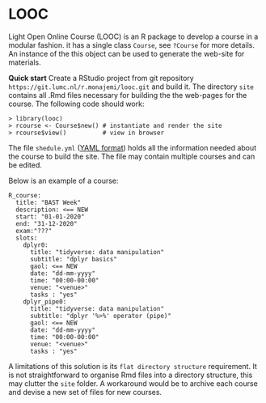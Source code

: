 # LOOC

Light Open Online Course (LOOC) is an R package to develop a course in a modular fashion. it has a single class `Course`, see  `?Course` for more details. An instance of the this object can be used to generate the web-site for materials. 


**Quick start** Create a RStudio project from git repository `https://git.lumc.nl/r.monajemi/looc.git` and build it. The directory `site` contains all .Rmd files necessary for building the the web-pages for the course. The following code should work: 

```{r}
> library(looc)
> rcourse <- Course$new() # instantiate and render the site
> rcourse$view()          # view in browser
```


The file `shedule.yml` ([YAML format](https://en.wikipedia.org/wiki/YAML)) holds all the information needed about the course to build the site. The file may contain multiple courses and can be edited.

Below is an example of a course: 

```code
R_course:
  title: "BAST Week"
  description: <== NEW 
  start: "01-01-2020"   
  end: "31-12-2020"
  exam:"???"
  slots:
    dplyr0:
      title: "tidyverse: data manipulation" 
      subtitle: "dplyr basics"
      gaol: <== NEW 
      date: "dd-mm-yyyy"
      time: "00:00-00:00"
      venue: "<venue>"
      tasks : "yes"      
    dplyr_pipe0:
      title: "tidyverse: data manipulation"
      subtitle: "dplyr '%>%' operator (pipe)"
      gaol: <== NEW 
      date: "dd-mm-yyyy"
      time: "00:00-00:00"
      venue: "<venue>"
      tasks : "yes"  
```


A limitations of this solution is its `flat directory structure` requirement. It is not straightforward to organise Rmd files into a directory structure, this may clutter the `site` folder. A workaround would be to archive each course and devise a new set of files for new courses. 








